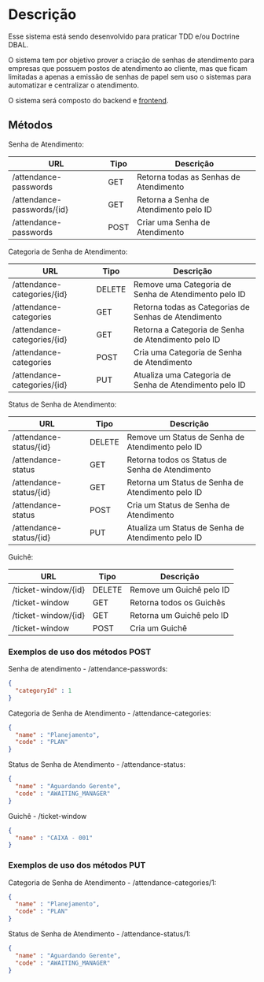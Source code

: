 # Descrição

Esse sistema está sendo desenvolvido para praticar TDD e/ou Doctrine DBAL.

O sistema tem por objetivo prover a criação de senhas de atendimento para empresas que possuem postos de atendimento ao cliente, mas que ficam limitadas a apenas a emissão de senhas de papel sem uso o sistemas para automatizar e centralizar o atendimento.

O sistema será composto do backend e [frontend](https://github.com/arielalvesdutra/attendance-password-system-frontend).

## Métodos

Senha de Atendimento:

| URL  | Tipo |  Descrição |
| ---- | ---- |---- |
| /attendance-passwords  | GET  | Retorna todas as Senhas de Atendimento
| /attendance-passwords/{id}  | GET  | Retorna a Senha de Atendimento pelo ID
| /attendance-passwords  | POST | Criar uma Senha de Atendimento

Categoria de Senha de Atendimento:

| URL  | Tipo |  Descrição |
| ---- | ---- |---- |
| /attendance-categories/{id}  | DELETE | Remove uma Categoria de Senha de Atendimento pelo ID
| /attendance-categories  | GET  | Retorna todas as Categorias de Senhas de Atendimento
| /attendance-categories/{id}  | GET  | Retorna a Categoria de Senha de Atendimento pelo ID
| /attendance-categories  | POST  | Cria uma Categoria de Senha de Atendimento
| /attendance-categories/{id}  | PUT | Atualiza uma Categoria de Senha de Atendimento pelo ID

Status de Senha de Atendimento:

| URL  | Tipo |  Descrição |
| ---- | ---- |---- |
| /attendance-status/{id}  | DELETE | Remove um Status de Senha de Atendimento pelo ID
| /attendance-status | GET| Retorna todos os Status de Senha de Atendimento
| /attendance-status/{id}  | GET | Retorna um Status de Senha de Atendimento pelo ID
| /attendance-status  | POST | Cria um Status de Senha de Atendimento
| /attendance-status/{id}  | PUT | Atualiza um Status de Senha de Atendimento pelo ID

Guichê:

| URL  | Tipo |  Descrição |
| ---- | ---- |---- |
| /ticket-window/{id}  | DELETE | Remove um Guichê pelo ID
| /ticket-window  | GET | Retorna todos os Guichês
| /ticket-window/{id}  | GET | Retorna um Guichê pelo ID
| /ticket-window  | POST | Cria um Guichê

### Exemplos de uso dos métodos POST

Senha de atendimento - /attendance-passwords:

```json
{
  "categoryId" : 1
}
```

Categoria de Senha de Atendimento - /attendance-categories:

```json
{
  "name" : "Planejamento",
  "code" : "PLAN"
}
```

Status de Senha de Atendimento - /attendance-status:

```json
{
  "name" : "Aguardando Gerente",
  "code" : "AWAITING_MANAGER"
}
```

Guichê - /ticket-window

```json
{
  "name" : "CAIXA - 001"
}
```

### Exemplos de uso dos métodos PUT

Categoria de Senha de Atendimento - /attendance-categories/1:

```json
{
  "name" : "Planejamento",
  "code" : "PLAN"
}
```

Status de Senha de Atendimento - /attendance-status/1:

```json
{
  "name" : "Aguardando Gerente",
  "code" : "AWAITING_MANAGER"
}
```


